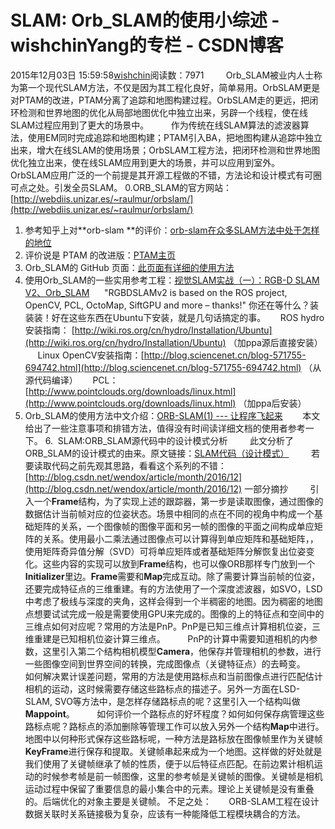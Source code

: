 # SLAM: Orb_SLAM的使用小综述 - wishchinYang的专栏 - CSDN博客
2015年12月03日 15:59:58[wishchin](https://me.csdn.net/wishchin)阅读数：7971
        Orb_SLAM被业内人士称为第一个现代SLAM方法，不仅是因为其工程化良好，简单易用。OrbSLAM更是对PTAM的改进，PTAM分离了追踪和地图构建过程。OrbSLAM走的更远，把闭环检测和世界地图的优化从局部地图优化中独立出来，另辟一个线程，使在线SLAM过程应用到了更大的场景中。
        作为传统在线SLAM算法的滤波器算法，使用EM同时完成追踪和地图构建；PTAM引入BA，把地图构建从追踪中独立出来，增大在线SLAM的使用场景；OrbSLAM工程方法，把闭环检测和世界地图优化独立出来，使在线SLAM应用到更大的场景，并可以应用到室外。
        OrbSLAM应用广泛的一个前提是其开源工程做的不错，方法论和设计模式有可圈可点之处。引发全员SLAM。
0.ORB_SLAM的官方网站：[http://webdiis.unizar.es/~raulmur/orbslam/](http://webdiis.unizar.es/~raulmur/orbslam/)
1. 参考知乎上对**orb-slam **的评价：[orb-slam在众多SLAM方法中处于怎样的地位](http://www.zhihu.com/question/35116055)
2. 评价说是 PTAM 的改进版：[PTAM主页](http://www.robots.ox.ac.uk/~gk/PTAM/)
3. Orb_SLAM的 GitHub 页面：[此页面有详细的使用方法](https://github.com/raulmur/ORB_SLAM)
4. 使用Orb_SLAM的一些实用参考工程：[视觉SLAM实战（一）：RGB-D SLAM V2、Orb_SLAM](http://www.cnblogs.com/gaoxiang12/p/4462518.html)
     "RGBDSLAMv2 is based on the ROS project, OpenCV, PCL, OctoMap, SiftGPU and more – thanks!" 你还在等什么？装装装！好在这些东西在Ubuntu下安装，就是几句话搞定的事。
     ROS hydro安装指南： [http://wiki.ros.org/cn/hydro/Installation/Ubuntu](http://wiki.ros.org/cn/hydro/Installation/Ubuntu) （加ppa源后直接安装）
     Linux OpenCV安装指南：[http://blog.sciencenet.cn/blog-571755-694742.html](http://blog.sciencenet.cn/blog-571755-694742.html) （从源代码编译）
     PCL：[http://www.pointclouds.org/downloads/linux.html](http://www.pointclouds.org/downloads/linux.html) （加ppa后安装）
5. Orb_SLAM的使用方法中文介绍：[ORB-SLAM(1) --- 让程序飞起来](http://blog.csdn.net/dourenyin/article/details/48055441)
       本文给出了一些注意事项和排错方法，值得没有时间读详细文档的使用者参考一下。
6.  SLAM:ORB_SLAM源代码中的设计模式分析
        此文分析了ORB_SLAM的设计模式的由来。原文链接：[SLAM代码（设计模式）](http://blog.csdn.net/wendox/article/details/53454768)
        若要读取代码之前先观其思路，看看这个系列的不错：[http://blog.csdn.net/wendox/article/month/2016/12](http://blog.csdn.net/wendox/article/month/2016/12)
一部分摘抄
        引入一个**Frame**结构，为了实现上述的跟踪器，第一步是读取图像，通过图像的数据估计当前帧对应的位姿状态。场景中相同的点在不同的视角中构成一个基础矩阵的关系，一个图像帧的图像平面和另一帧的图像的平面之间构成单应矩阵的关系。使用最小二乘法通过图像点可以计算得到单应矩阵和基础矩阵，，使用矩阵奇异值分解（SVD）可将单应矩阵或者基础矩阵分解恢复出位姿变化。这些内容的实现可以放到**Frame**结构，也可以像ORB那样专门放到一个**Initializer**里边。**Frame**需要和**Map**完成互动。除了需要计算当前帧的位姿，还要完成特征点的三维重建。有的方法使用了一个深度滤波器，如SVO，LSD中考虑了极线与深度的夹角，这样会得到一个半稠密的地图。因为稠密的地图点想要试试完成一般是需要使用GPU来完成的。图像的上的特征点和空间中的三维点如何对应呢？常用的方法是PnP。PnP是已知三维点计算相机位姿，三维重建是已知相机位姿计算三维点。
        PnP的计算中需要知道相机的内参数，这里引入第二个结构相机模型**Camera**，他保存并管理相机的参数，进行一些图像空间到世界空间的转换，完成图像点（关键特征点）的去畸变。
        如何解决累计误差问题，常用的方法是使用路标点和当前图像点进行匹配估计相机的运动，这时候需要存储这些路标点的描述子。另外一方面在LSD-SLAM, SVO等方法中，是怎样存储路标点的呢？这里引入一个结构叫做**Mappoint**。
        如何评价一个路标点的好坏程度？如何如何保存病管理这些路标点呢？路标点的添加删除等管理工作可以放入另外一个结构**Map**中进行。地图中以何种形式保存这些路标呢，一种方法是路标放在图像帧里作为关键帧**KeyFrame**进行保存和提取。关键帧串起来成为一个地图。这样做的好处就是我们使用了关键帧继承了帧的性质，便于以后特征点匹配。在前边累计相机运动的时候参考帧是前一帧图像，这里的参考帧是关键帧的图像。关键帧是相机运动过程中保留了重要信息的最小集合中的元素。理论上关键帧是没有重叠的。后端优化的对象主要是关键帧。
不足之处：
      ORB-SLAM工程在设计数据关联时关系链接极为复杂，应该有一种能降低工程模块耦合的方法。
